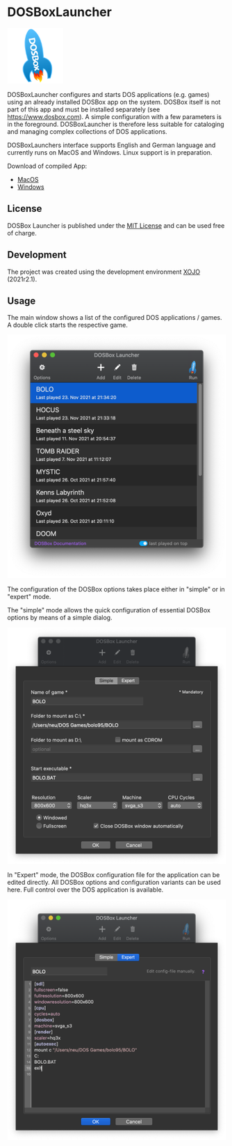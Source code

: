 # DOSBoxLauncher

![AppLogo](/Images/AppIcon_128.png)

DOSBoxLauncher configures and starts DOS applications (e.g. games) using an already installed DOSBox app on the system. 
DOSBox itself is not part of this app and must be installed separately (see https://www.dosbox.com). 
A simple configuration with a few parameters is in the foreground. DOSBoxLauncher is therefore less suitable for cataloging 
and managing complex collections of DOS applications.

DOSBoxLaunchers interface supports English and German language and currently runs on MacOS and Windows. Linux support is in preparation.

Download of compiled App: 
- [MacOS](/Builds/macOS/DOSBoxLauncher.app.zip)
- [Windows](/Builds/Windows/DOSBoxLauncher.zip)

## License
DOSBox Launcher is published under the [MIT License](/LICENSE) and can be used free of charge.

## Development
The project was created using the development environment [XOJO](https://www.xojo.com) (2021r2.1).

## Usage
The main window shows a list of the configured DOS applications / games. A double click starts the respective game.

![DOSBoxLauncher Screenshot](/ScreenShots/DOSBoxLauncher_EN.png)

The configuration of the DOSBox options takes place either in "simple" or in "expert" mode.

The "simple" mode allows the quick configuration of essential DOSBox options by means of a simple dialog.

![DOSBoxLauncher Screenshot](/ScreenShots/DOSBoxLauncher_1_EN.png)

In "Expert" mode, the DOSBox configuration file for the application can be edited directly. All DOSBox options and configuration variants can be used here. Full control over the DOS application is available.

![DOSBoxLauncher Screenshot](/ScreenShots/DOSBoxLauncher_2_EN.png)
